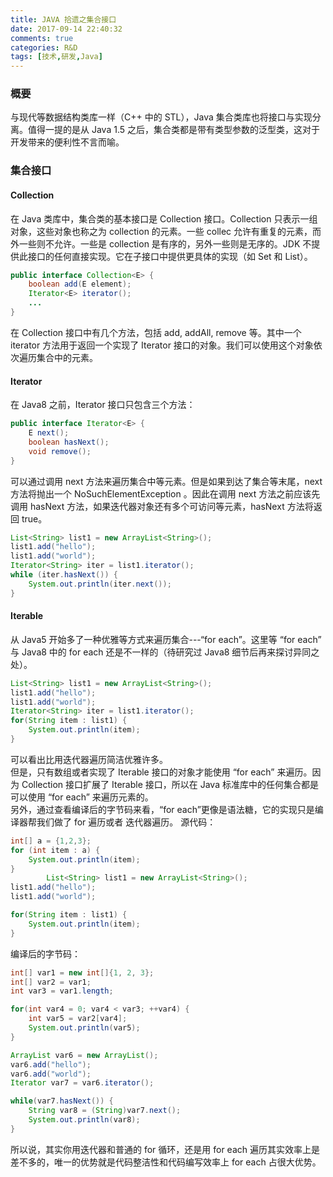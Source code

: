 ```yaml
---
title: JAVA 拾遗之集合接口
date: 2017-09-14 22:40:32
comments: true
categories: R&D
tags: [技术,研发,Java]
---
```

### 概要
与现代等数据结构类库一样（C++ 中的 STL），Java 集合类库也将接口与实现分离。值得一提的是从 Java 1.5 之后，集合类都是带有类型参数的泛型类，这对于开发带来的便利性不言而喻。  

### 集合接口  
#### Collection
在 Java 类库中，集合类的基本接口是 Collection 接口。Collection 只表示一组对象，这些对象也称之为 collection 的元素。一些 collec 允许有重复的元素，而外一些则不允许。一些是 collection 是有序的，另外一些则是无序的。JDK 不提供此接口的任何直接实现。它在子接口中提供更具体的实现（如 Set 和 List）。  
```java
public interface Collection<E> {
    boolean add(E element);
    Iterator<E> iterator();
    ...
}
```
在 Collection 接口中有几个方法，包括 add, addAll, remove 等。其中一个 iterator 方法用于返回一个实现了 Iterator 接口的对象。我们可以使用这个对象依次遍历集合中的元素。 <!--more--> 

#### Iterator
在 Java8 之前，Iterator 接口只包含三个方法：
```java
public interface Iterator<E> {
    E next();
    boolean hasNext();
    void remove();
}
```
可以通过调用 next 方法来遍历集合中等元素。但是如果到达了集合等末尾，next 方法将抛出一个 NoSuchElementException 。因此在调用 next 方法之前应该先调用 hasNext 方法，如果迭代器对象还有多个可访问等元素，hasNext 方法将返回 true。  
```java
List<String> list1 = new ArrayList<String>();
list1.add("hello");
list1.add("world");
Iterator<String> iter = list1.iterator();
while (iter.hasNext()) {
    System.out.println(iter.next());
}
```

#### Iterable
从 Java5 开始多了一种优雅等方式来遍历集合---“for each”。这里等 “for each” 与 Java8 中的 for each 还是不一样的（待研究过 Java8 细节后再来探讨异同之处）。
```java
List<String> list1 = new ArrayList<String>();
list1.add("hello");
list1.add("world");
Iterator<String> iter = list1.iterator();
for(String item : list1) {
    System.out.println(item);
}
```
可以看出比用迭代器遍历简洁优雅许多。  
但是，只有数组或者实现了 Iterable 接口的对象才能使用 “for each” 来遍历。因为 Collection 接口扩展了 Iterable 接口，所以在 Java 标准库中的任何集合都是可以使用 “for each” 来遍历元素的。  
另外，通过查看编译后的字节码来看，“for each”更像是语法糖，它的实现只是编译器帮我们做了 for 遍历或者 迭代器遍历。
源代码：
```java
int[] a = {1,2,3};
for (int item : a) {
    System.out.println(item);
}
        List<String> list1 = new ArrayList<String>();
list1.add("hello");
list1.add("world");

for(String item : list1) {
    System.out.println(item);
}
```

编译后的字节码：
```java
int[] var1 = new int[]{1, 2, 3};
int[] var2 = var1;
int var3 = var1.length;

for(int var4 = 0; var4 < var3; ++var4) {
    int var5 = var2[var4];
    System.out.println(var5);
}

ArrayList var6 = new ArrayList();
var6.add("hello");
var6.add("world");
Iterator var7 = var6.iterator();

while(var7.hasNext()) {
    String var8 = (String)var7.next();
    System.out.println(var8);
}
```
所以说，其实你用迭代器和普通的 for 循环，还是用 for each 遍历其实效率上是差不多的，唯一的优势就是代码整洁性和代码编写效率上 for each 占很大优势。